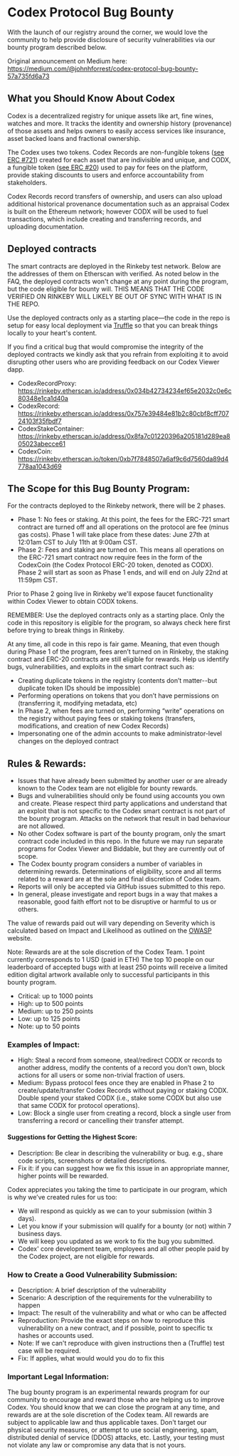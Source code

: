 # Codex Protocol Bug Bounty

With the launch of our registry around the corner, we would love the community to help provide disclosure of security vulnerabilities via our bounty program described below.

Original announcement on Medium here: https://medium.com/@johnhforrest/codex-protocol-bug-bounty-57a735fd6a73

## What you Should Know About Codex
Codex is a decentralized registry for unique assets like art, fine wines, watches and more. It tracks the identity and ownership history (provenance) of those assets and helps owners to easily access services like insurance, asset backed loans and fractional ownership.

The Codex uses two tokens. Codex Records are non-fungible tokens ([see ERC #721](https://github.com/ethereum/EIPs/blob/master/EIPS/eip-721.md)) created for each asset that are indivisible and unique, and CODX, a fungible token ([see ERC #20](https://github.com/ethereum/EIPs/blob/master/EIPS/eip-20.md)) used to pay for fees on the platform, provide staking discounts to users and enforce accountability from stakeholders.

Codex Records record transfers of ownership, and users can also upload additional historical provenance documentation such as an appraisal
Codex is built on the Ethereum network; however CODX will be used to fuel transactions, which include creating and transferring records, and uploading documentation.

## Deployed contracts
The smart contracts are deployed in the Rinkeby test network. Below are the addresses of them on Etherscan with verified. As noted below in the FAQ, the deployed contracts won't change at any point during the program, but the code eligible for bounty will. THIS MEANS THAT THE CODE VERIFIED ON RINKEBY WILL LIKELY BE OUT OF SYNC WITH WHAT IS IN THE REPO.

Use the deployed contracts only as a starting place—the code in the repo is setup for easy local deployment via [Truffle](truffleframework.com) so that you can break things locally to your heart's content.

If you find a critical bug that would compromise the integrity of the deployed contracts we kindly ask that you refrain from exploiting it to avoid disrupting other users who are providing feedback on our Codex Viewer dapp.

- CodexRecordProxy: https://rinkeby.etherscan.io/address/0x034b42734234ef65e2032c0e6c80348e1ca1d40a
- CodexRecord: https://rinkeby.etherscan.io/address/0x757e39484e81b2c80cbf8cff70724103f35fbdf7
- CodexStakeContainer: https://rinkeby.etherscan.io/address/0x8fa7c01220396a205181d289ea805023abecce61
- CodexCoin: https://rinkeby.etherscan.io/token/0xb7f7848507a6af9c6d7560da89d4778aa1043d69

## The Scope for this Bug Bounty Program:
For the contracts deployed to the Rinkeby network, there will be 2 phases.

- Phase 1: No fees or staking. At this point, the fees for the ERC-721 smart contract are turned off and all operations on the protocol are fee (minus gas costs). Phase 1 will take place from these dates: June 27th at 12:01am CST to July 11th at 9:00am CST.
- Phase 2: Fees and staking are turned on. This means all operations on the ERC-721 smart contract now require fees in the form of the CodexCoin (the Codex Protocol ERC-20 token, denoted as CODX). Phase 2 will start as soon as Phase 1 ends, and will end on July 22nd at 11:59pm CST.

Prior to Phase 2 going live in Rinkeby we'll expose faucet functionality within Codex Viewer to obtain CODX tokens.

REMEMBER: Use the deployed contracts only as a starting place. Only the code in this repository is eligible for the program, so always check here first before trying to break things in Rinkeby.

At any time, all code in this repo is fair game. Meaning, that even though during Phase 1 of the program, fees aren’t turned on in Rinkeby, the staking contract and ERC-20 contracts are still eligible for rewards. Help us identify bugs, vulnerabilities, and exploits in the smart contract such as:
- Creating duplicate tokens in the registry (contents don’t matter--but duplicate token IDs should be impossible)
- Performing operations on tokens that you don’t have permissions on (transferring it, modifying metadata, etc)
- In Phase 2, when fees are turned on, performing “write” operations on the registry without paying fees or staking tokens (transfers, modifications, and creation of new Codex Records)
- Impersonating one of the admin accounts to make administrator-level changes on the deployed contract

## Rules & Rewards:
- Issues that have already been submitted by another user or are already known to the Codex team are not eligible for bounty rewards.
- Bugs and vulnerabilities should only be found using accounts you own and create. Please respect third party applications and understand that an exploit that is not specific to the Codex smart contract is not part of the bounty program. Attacks on the network that result in bad behaviour are not allowed.
- No other Codex software is part of the bounty program, only the smart contract code included in this repo. In the future we may run separate programs for Codex Viewer and Biddable, but they are currently out of scope.
- The Codex bounty program considers a number of variables in determining rewards. Determinations of eligibility, score and all terms related to a reward are at the sole and final discretion of Codex team.
- Reports will only be accepted via GitHub issues submitted to this repo.
- In general, please investigate and report bugs in a way that makes a reasonable, good faith effort not to be disruptive or harmful to us or others.

The value of rewards paid out will vary depending on Severity which is calculated based on Impact and Likelihood as outlined on the [OWASP](https://www.owasp.org/index.php/OWASP_Risk_Rating_Methodology) website.

Note: Rewards are at the sole discretion of the Codex Team. 1 point currently corresponds to 1 USD (paid in ETH) The top 10 people on our leaderboard of accepted bugs with at least 250 points will receive a limited edition digital artwork available only to successful participants in this bounty program.
- Critical: up to 1000 points
- High: up to 500 points
- Medium: up to 250 points
- Low: up to 125 points
- Note: up to 50 points

### Examples of Impact:
- High: Steal a record from someone, steal/redirect CODX or records to another address, modify the contents of a record you don’t own, block actions for all users or some non-trivial fraction of users.
- Medium: Bypass protocol fees once they are enabled in Phase 2 to create/update/transfer Codex Records without paying or staking CODX. Double spend your staked CODX (i.e., stake some CODX but also use that same CODX for protocol operations).
- Low: Block a single user from creating a record, block a single user from transferring a record or cancelling their transfer attempt.

#### Suggestions for Getting the Highest Score:
- Description: Be clear in describing the vulnerability or bug. e.g., share code scripts, screenshots or detailed descriptions.
- Fix it: if you can suggest how we fix this issue in an appropriate manner, higher points will be rewarded.

Codex appreciates you taking the time to participate in our program, which is why we’ve created rules for us too:
- We will respond as quickly as we can to your submission (within 3 days).
- Let you know if your submission will qualify for a bounty (or not) within 7 business days.
- We will keep you updated as we work to fix the bug you submitted.
- Codex' core development team, employees and all other people paid by the Codex project, are not eligible for rewards.

### How to Create a Good Vulnerability Submission:
- Description: A brief description of the vulnerability
- Scenario: A description of the requirements for the vulnerability to happen
- Impact: The result of the vulnerability and what or who can be affected
- Reproduction: Provide the exact steps on how to reproduce this vulnerability on a new contract, and if possible, point to specific tx hashes or accounts used.
- Note: If we can't reproduce with given instructions then a (Truffle) test case will be required.
- Fix: If applies, what would would you do to fix this

### Important Legal Information:
The bug bounty program is an experimental rewards program for our community to encourage and reward those who are helping us to improve Codex. You should know that we can close the program at any time, and rewards are at the sole discretion of the Codex team. All rewards are subject to applicable law and thus applicable taxes. Don't target our physical security measures, or attempt to use social engineering, spam, distributed denial of service (DDOS) attacks, etc. Lastly, your testing must not violate any law or compromise any data that is not yours.

